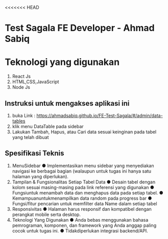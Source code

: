 <<<<<<< HEAD
# Test Sagala FE Developer - Ahmad Sabiq
# Teknologi yang digunakan
1. React Js
2. HTML,CSS,JavaScript
3. Node Js

## Instruksi untuk mengakses aplikasi ini
1. buka Link : https://ahmadsabiq.github.io/FE-Test-Sagala/#/admin/data-tables
2. klik menu DataTable pada sidebar
3. Lakukan Tambah, Hapus, atau Cari data sesuai keinginan pada tabel yang telah dibuat

##  Spesifikasi Teknis
 1. MenuSidebar
 ● Implementasikan menu sidebar yang menyediakan navigasi ke berbagai
 bagian (walaupun untuk tugas ini hanya satu halaman yang diperlukan).
 2. Tampilan & Fungsionalitas Setiap Tabel Data
 ● Desain tabel dengan kolom sesuai masing-masing pada link referensi
 yang digunakan
 ● Fungsiuntuk menambah data dan menghapus data pada setiap tabel.
 ● Kemampuanuntukmenampilkan data random pada progress bar
 ● Fungsi/fitur pencarian untuk memfilter data Name dalam setiap tabel
 3. Responsivitas
 ● Halaman harus responsif dan kompatibel dengan perangkat mobile serta
 desktop.
 4. Teknologi Yang Digunakan
 ● Anda bebas menggunakan bahasa pemrograman, komponen, dan
 framework yang Anda anggap paling cocok untuk tugas ini.
 ● Tidakdiperlukan integrasi backend/API.
